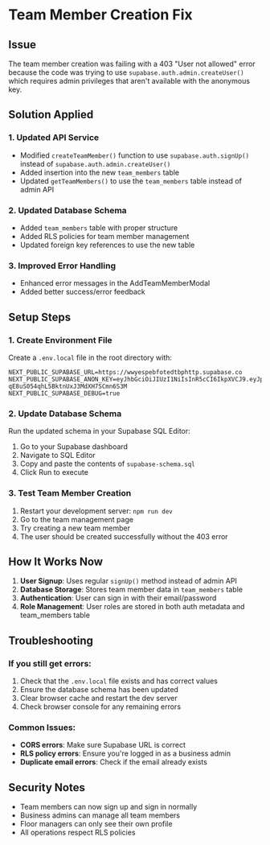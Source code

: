 # Team Member Creation Fix

## Issue
The team member creation was failing with a 403 "User not allowed" error because the code was trying to use `supabase.auth.admin.createUser()` which requires admin privileges that aren't available with the anonymous key.

## Solution Applied

### 1. Updated API Service
- Modified `createTeamMember()` function to use `supabase.auth.signUp()` instead of `supabase.auth.admin.createUser()`
- Added insertion into the new `team_members` table
- Updated `getTeamMembers()` to use the `team_members` table instead of admin API

### 2. Updated Database Schema
- Added `team_members` table with proper structure
- Added RLS policies for team member management
- Updated foreign key references to use the new table

### 3. Improved Error Handling
- Enhanced error messages in the AddTeamMemberModal
- Added better success/error feedback

## Setup Steps

### 1. Create Environment File
Create a `.env.local` file in the root directory with:

```env
NEXT_PUBLIC_SUPABASE_URL=https://wwyespebfotedtbphttp.supabase.co
NEXT_PUBLIC_SUPABASE_ANON_KEY=eyJhbGciOiJIUzI1NiIsInR5cCI6IkpXVCJ9.eyJpc3MiOiJzdXBhYmFzZSIsInJlZiI6Ind3eWVzcGViZm90ZWR0YnBodHRwIiwicm9sZSI6ImFub24iLCJpYXQiOjE3NTQ2MjY1MjksImV4cCI6MjA3MDIwMjUyOX0.g6AM1DR4A-qE8uS054qhL5BktnUxJ3MdXH7SCmn6S3M
NEXT_PUBLIC_SUPABASE_DEBUG=true
```

### 2. Update Database Schema
Run the updated schema in your Supabase SQL Editor:

1. Go to your Supabase dashboard
2. Navigate to SQL Editor
3. Copy and paste the contents of `supabase-schema.sql`
4. Click Run to execute

### 3. Test Team Member Creation
1. Restart your development server: `npm run dev`
2. Go to the team management page
3. Try creating a new team member
4. The user should be created successfully without the 403 error

## How It Works Now

1. **User Signup**: Uses regular `signUp()` method instead of admin API
2. **Database Storage**: Stores team member data in `team_members` table
3. **Authentication**: User can sign in with their email/password
4. **Role Management**: User roles are stored in both auth metadata and team_members table

## Troubleshooting

### If you still get errors:
1. Check that the `.env.local` file exists and has correct values
2. Ensure the database schema has been updated
3. Clear browser cache and restart the dev server
4. Check browser console for any remaining errors

### Common Issues:
- **CORS errors**: Make sure Supabase URL is correct
- **RLS policy errors**: Ensure you're logged in as a business admin
- **Duplicate email errors**: Check if the email already exists

## Security Notes
- Team members can now sign up and sign in normally
- Business admins can manage all team members
- Floor managers can only see their own profile
- All operations respect RLS policies
